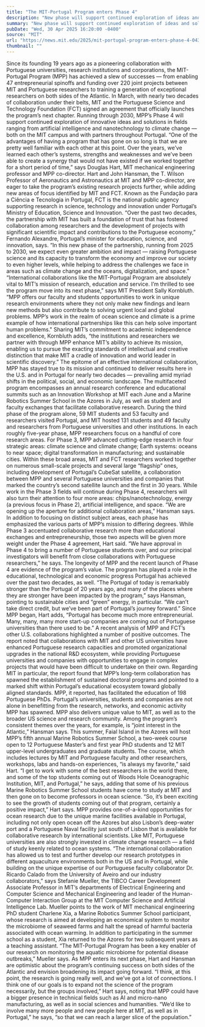 ```yaml
---
title: "The MIT-Portugal Program enters Phase 4"
description: "New phase will support continued exploration of ideas and solutions in fields ranging from AI to nanotech to climate — with emphasis on educational exchanges and entrepreneurship."
summary: "New phase will support continued exploration of ideas and solutions in fields ranging from AI to nanotech to climate — w"
pubDate: "Wed, 30 Apr 2025 16:20:00 -0400"
source: "MIT"
url: "https://news.mit.edu/2025/mit-portugal-program-enters-phase-4-0430"
thumbnail: ""
---
```


Since its founding 19 years ago as a pioneering collaboration with Portuguese universities, research institutions and corporations, the MIT-Portugal Program (MPP) has achieved a slew of successes — from enabling 47 entrepreneurial spinoffs and funding over 220 joint projects between MIT and Portuguese researchers to training a generation of exceptional researchers on both sides of the Atlantic.
In March, with nearly two decades of collaboration under their belts, MIT and the Portuguese Science and Technology Foundation (FCT) signed an agreement that officially launches the program’s next chapter. Running through 2030, MPP’s Phase 4 will support continued exploration of innovative ideas and solutions in fields ranging from artificial intelligence and nanotechnology to climate change — both on the MIT campus and with partners throughout Portugal.
“One of the advantages of having a program that has gone on so long is that we are pretty well familiar with each other at this point. Over the years, we’ve learned each other’s systems, strengths and weaknesses and we’ve been able to create a synergy that would not have existed if we worked together for a short period of time,” says Douglas Hart, MIT mechanical engineering professor and MPP co-director.
Hart and John Hansman, the T. Wilson Professor of Aeronautics and Astronautics at MIT and MPP co-director, are eager to take the program’s existing research projects further, while adding new areas of focus identified by MIT and FCT. Known as the Fundação para a Ciência e Tecnologia in Portugal, FCT is the national public agency supporting research in science, technology and innovation under Portugal’s Ministry of Education, Science and Innovation.
“Over the past two decades, the partnership with MIT has built a foundation of trust that has fostered collaboration among researchers and the development of projects with significant scientific impact and contributions to the Portuguese economy,” Fernando Alexandre, Portugal’s minister for education, science, and innovation, says. “In this new phase of the partnership, running from 2025 to 2030, we expect even greater ambition and impact — raising Portuguese science and its capacity to transform the economy and improve our society to even higher levels, while helping to address the challenges we face in areas such as climate change and the oceans, digitalization, and space.”
“International collaborations like the MIT-Portugal Program are absolutely vital to MIT’s mission of research, education and service. I’m thrilled to see the program move into its next phase,” says MIT President Sally Kornbluth. “MPP offers our faculty and students opportunities to work in unique research environments where they not only make new findings and learn new methods but also contribute to solving urgent local and global problems. MPP’s work in the realm of ocean science and climate is a prime example of how international partnerships like this can help solve important human problems."
Sharing MIT’s commitment to academic independence and excellence, Kornbluth adds, “the institutions and researchers we partner with through MPP enhance MIT’s ability to achieve its mission, enabling us to pursue the exacting standards of intellectual and creative distinction that make MIT a cradle of innovation and world leader in scientific discovery.”
The epitome of an effective international collaboration, MPP has stayed true to its mission and continued to deliver results here in the U.S. and in Portugal for nearly two decades — prevailing amid myriad shifts in the political, social, and economic landscape. The multifaceted program encompasses an annual research conference and educational summits such as an Innovation Workshop at MIT each June and a Marine Robotics Summer School in the Azores in July, as well as student and faculty exchanges that facilitate collaborative research. During the third phase of the program alone, 59 MIT students and 53 faculty and researchers visited Portugal, and MIT hosted 131 students and 49 faculty and researchers from Portuguese universities and other institutions.
In each roughly five-year phase, MPP researchers focus on a handful of core research areas. For Phase 3, MPP advanced cutting-edge research in four strategic areas: climate science and climate change; Earth systems: oceans to near space; digital transformation in manufacturing; and sustainable cities. Within these broad areas, MIT and FCT researchers worked together on numerous small-scale projects and several large “flagship” ones, including development of Portugal’s CubeSat satellite, a collaboration between MPP and several Portuguese universities and companies that marked the country’s second satellite launch and the first in 30 years.
While work in the Phase 3 fields will continue during Phase 4, researchers will also turn their attention to four more areas: chips/nanotechnology, energy (a previous focus in Phase 2), artificial intelligence, and space.
“We are opening up the aperture for additional collaboration areas,” Hansman says.
In addition to focusing on distinct subject areas, each phase has emphasized the various parts of MPP’s mission to differing degrees. While Phase 3 accentuated collaborative research more than educational exchanges and entrepreneurship, those two aspects will be given more weight under the Phase 4 agreement, Hart said.
“We have approval in Phase 4 to bring a number of Portuguese students over, and our principal investigators will benefit from close collaborations with Portuguese researchers,” he says.
The longevity of MPP and the recent launch of Phase 4 are evidence of the program’s value. The program has played a role in the educational, technological and economic progress Portugal has achieved over the past two decades, as well.
“The Portugal of today is remarkably stronger than the Portugal of 20 years ago, and many of the places where they are stronger have been impacted by the program,” says Hansman, pointing to sustainable cities and “green” energy, in particular. “We can’t take direct credit, but we’ve been part of Portugal’s journey forward.”
Since MPP began, Hart adds, “Portugal has become much more entrepreneurial. Many, many, many more start-up companies are coming out of Portuguese universities than there used to be.”
A recent analysis of MPP and FCT’s other U.S. collaborations highlighted a number of positive outcomes. The report noted that collaborations with MIT and other US universities have enhanced Portuguese research capacities and promoted organizational upgrades in the national R&D ecosystem, while providing Portuguese universities and companies with opportunities to engage in complex projects that would have been difficult to undertake on their own.
Regarding MIT in particular, the report found that MPP’s long-term collaboration has spawned the establishment of sustained doctoral programs and pointed to a marked shift within Portugal’s educational ecosystem toward globally aligned standards. MPP, it reported, has facilitated the education of 198 Portuguese PhDs.
Portugal’s universities, students and companies are not alone in benefitting from the research, networks, and economic activity MPP has spawned. MPP also delivers unique value to MIT, as well as to the broader US science and research community. Among the program’s consistent themes over the years, for example, is “joint interest in the Atlantic,” Hansman says.
This summer, Faial Island in the Azores will host MPP’s fifth annual Marine Robotics Summer School, a two-week course open to 12 Portuguese Master’s and first year PhD students and 12 MIT upper-level undergraduates and graduate students. The course, which includes lectures by MIT and Portuguese faculty and other researchers, workshops, labs and hands-on experiences, “is always my favorite,” said Hart.
“I get to work with some of the best researchers in the world there, and some of the top students coming out of Woods Hole Oceanographic Institution, MIT, and Portugal,” he says, adding that some of his previous Marine Robotics Summer School students have come to study at MIT and then gone on to become professors in ocean science.
“So, it’s been exciting to see the growth of students coming out of that program, certainly a positive impact,” Hart says.
MPP provides one-of-a-kind opportunities for ocean research due to the unique marine facilities available in Portugal, including not only open ocean off the Azores but also Lisbon’s deep-water port and a Portuguese Naval facility just south of Lisbon that is available for collaborative research by international scientists. Like MIT, Portuguese universities are also strongly invested in climate change research — a field of study keenly related to ocean systems.
“The international collaboration has allowed us to test and further develop our research prototypes in different aquaculture environments both in the US and in Portugal, while building on the unique expertise of our Portuguese faculty collaborator Dr. Ricardo Calado from the University of Aveiro and our industry collaborators,” says Stefanie Mueller, the TIBCO Career Development Associate Professor in MIT’s departments of Electrical Engineering and Computer Science and Mechanical Engineering and leader of the Human-Computer Interaction Group at the MIT Computer Science and Artificial Intelligence Lab.
Mueller points to the work of MIT mechanical engineering PhD student Charlene Xia, a Marine Robotics Summer School participant, whose research is aimed at developing an economical system to monitor the microbiome of seaweed farms and halt the spread of harmful bacteria associated with ocean warming. In addition to participating in the summer school as a student, Xia returned to the Azores for two subsequent years as a teaching assistant.
“The MIT-Portugal Program has been a key enabler of our research on monitoring the aquatic microbiome for potential disease outbreaks,” Mueller says.
As MPP enters its next phase, Hart and Hansman are optimistic about the program’s continuing success on both sides of the Atlantic and envision broadening its impact going forward.
“I think, at this point, the research is going really well, and we’ve got a lot of connections. I think one of our goals is to expand not the science of the program necessarily, but the groups involved,” Hart says, noting that MPP could have a bigger presence in technical fields such as AI and micro-nano manufacturing, as well as in social sciences and humanities.
“We’d like to involve many more people and new people here at MIT, as well as in Portugal,” he says, “so that we can reach a larger slice of the population.”